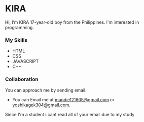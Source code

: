 # KIRA

Hi, I’m KIRA 17-year-old boy from the Philippines. I'm interested in programming.
### My Skills
 - HTML
 - CSS
 - JAVASCRIPT
 - C++
 
### Collaboration
 You can approach me by sending email.
 - You can Email me at mandie121605@gmail.com or yoshikagek304@gmail.com.

Since I'm a student i cant read all of your email due to my study



<!---
kirayoshikage101/kirayoshikage101 is a ✨ special ✨ repository because its `README.md` (this file) appears on your GitHub profile.
You can click the Preview link to take a look at your changes.
--->
